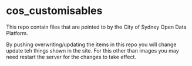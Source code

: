 # cos_customisables

This repo contain files that are pointed to by the City of Sydney Open Data Platform.  

By pushing overwriting/updating the items in this repo you will change update teh things shown in the site.  For this other than images you may need restart the server for the changes to take effect.
